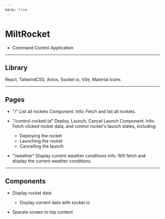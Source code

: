 ```yaml
---
marp: true
---
```


# MiltRocket

- Command Control Application

---

## Library

React, TailwindCSS, Axios, Socket io, Vite, Material Icons

---

## Pages

- "/" List all rockets
  Component: <Rockets/>
  Info: Fetch and list all rockets.

- "/control-rocket/:id" Deploy, Launch, Cancel Launch
  Component: <RocketControl/>
  Info: Fetch clicked rocket data, and control rocket's launch states, including:
  - Deploying the rocket
  - Launching the rocket
  - Cancelling the launch

- "/weather" Display current weather conditions
  Info: Will fetch and display the current weather conditions.

---
## Components
- <RocketCard /> Display rocket data
    - <Telemetry /> Display current data with socket.io

- <Layout /> Sparate screen to top content  